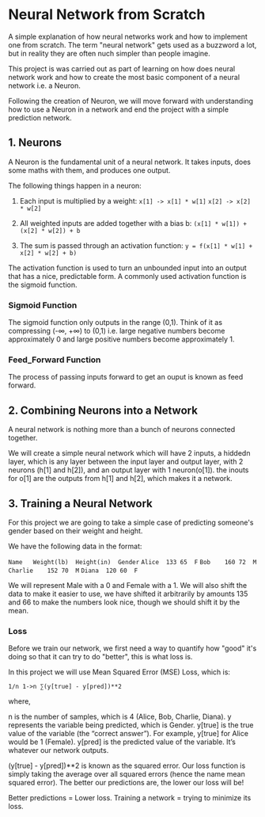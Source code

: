 # Neural Network from Scratch

A simple explanation of how neural networks work and how to implement one from scratch. The term "neural network" gets used as a buzzword a lot, but in reality they are often nuch simpler than people imagine. 

This project is was carried out as part of learning on how does neural network work and how to create the most basic component of a neural network i.e. a Neuron.

Following the creation of Neuron, we will move forward with understanding how to use a Neuron in a network and end the project with a simple prediction network.


## 1. Neurons

A Neuron is the fundamental unit of a neural network. It takes inputs, does some maths with them, and produces one output.

The following things happen in a neuron:

1. Each input is multiplied by a weight:
`x[1] -> x[1] * w[1]`
`x[2] -> x[2] * w[2]`

2. All weighted inputs are added together with a bias b:
`(x[1] * w[1]) + (x[2] * w[2]) + b`

3. The sum is passed through an activation function:
`y = f(x[1] * w[1] + x[2] * w[2] + b)`

The activation function is used to turn an unbounded input into an output that has a nice, predictable form. A commonly used activation function is the sigmoid function.

### Sigmoid Function

The sigmoid function only outputs in the range (0,1). Think of it as compressing (-∞, +∞) to (0,1) i.e. large negative numbers become approximately 0 and large positive numbers become approximately 1.

### Feed_Forward Function

The process of passing inputs forward to get an ouput is known as feed forward.


## 2. Combining Neurons into a Network

A neural network is nothing more than a bunch of neurons connected together.

We will create a simple neural network which will have 2 inputs, a hiddedn layer, which is any layer between the input layer and output layer, with 2 neurons (h[1] and h[2]), and an output layer with 1 neuron(o[1]). the inouts for o[1] are the outputs from h[1] and h[2], which makes it a network.

## 3. Training a Neural Network

For this project we are going to take a simple case of predicting someone's gender based on their weight and height.

We have the following data in the format:

`Name   Weight(lb)  Height(in)  Gender`
`Alice  133 65  F`
`Bob    160 72  M`
`Charlie    152 70  M`
`Diana  120 60  F`

We will represent Male with a 0 and Female with a 1.
We will also shift the data to make it easier to use, we have shifted it arbitrarily by amounts 135 and 66 to make the numbers look nice, though we should shift it by the mean.

### Loss

Before we train our network, we first need a way to quantify how "good" it's doing so that it can try to do "better", this is what loss is.

In this project we will use Mean Squared Error (MSE) Loss, which is:

`1/n 1->n ∑(y[true] - y[pred])**2`

where,

n is the number of samples, which is 4 (Alice, Bob, Charlie, Diana).
y represents the variable being predicted, which is Gender.
y[true] is the true value of the variable (the “correct answer”). For example, y[true] for Alice would be 1 (Female).
y[pred] is the predicted value of the variable. It’s whatever our network outputs.


(y[true] - y[pred])**2 is known as the squared error. Our loss function is simply taking the average over all squared errors (hence the name mean squared error). The better our predictions are, the lower our loss will be!

Better predictions = Lower loss. Training a network = trying to minimize its loss.
